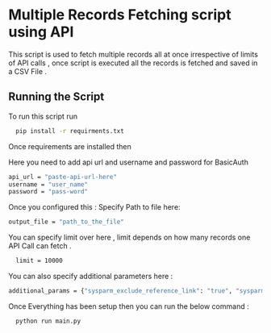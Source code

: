 
# Multiple Records Fetching script using API


This script is used to fetch multiple records all at once irrespective of limits of API calls , once script is executed all the records is fetched and saved in a CSV File .





## Running the Script

To run this script run

```bash
  pip install -r requirments.txt
```
Once requirements are installed then 

Here you need to add api url and username and password for BasicAuth

```bash
api_url = "paste-api-url-here"
username = "user_name"
password = "pass-word"
```
Once you configured this : Specify Path to file here:

```bash
output_file = "path_to_the_file"

```
You can specify limit over here , limit depends on how many records one API Call can fetch .
```bash
  limit = 10000
```
You can also specify additional parameters here :
```bash
additional_params = {"sysparm_exclude_reference_link": "true", "sysparm_query": "put-additional -query"}

```

Once Everything has been setup then you can run the below command :

```bash
  python run main.py
```



